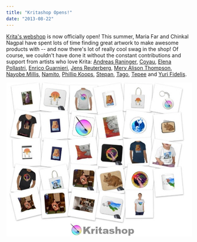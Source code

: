 ```yaml
---
title: "Kritashop Opens!"
date: "2013-08-22"
---
```


[Krita's webshop](http://www.zazzle.com/gifts?ch=kritashop) is now officially open! This summer, Maria Far and Chinkal Nagpal have spent lots of time finding great artwork to make awesome products with -- and now there's lot of really cool swag in the shop! Of course, we couldn't have done it without the constant contributions and support from artists who love Krita: [Andreas Raninger](http://endoraniendo.deviantart.com/), [Coyau](http://coyau.deviantart.com/), [Elena Pollastri](http://corvocollorosso.deviantart.com/), [Enrico Guarnieri](http://ico-dy.deviantart.com/), [Jens Reuterberg](http://ohyran.deviantart.com/), [Mery Alison Thompson](http://meryalisonthompson.deviantart.com/), [Nayobe Millis](http://nayobe.deviantart.com/), [Namito](http://namito111.deviantart.com/), [Phillip Koops](http://peileppe.deviantart.com/), [Stepan](http://sfepan.deviantart.com/), [Tago](http://tago73.deviantart.com/), [Tepee](http://tepee.me/) and [Yuri Fidelis](http://yurifidelis.deviantart.com/).

[![Collage of products in Kritashop](images/collage.jpg "Collage of products in Kritashop")](http://www.zazzle.com/gifts?ch=kritashop)

